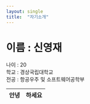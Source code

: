 ```yaml
---
layout: single
title:  "자기소개"
---
```


# 이름 : 신영재
<!--Table-->
나이 : 20  
학교 : 경상국립대학교  
전공 : 항공우주 및 소프트웨어공학부  

|안녕|하세요|  
|---|---|
